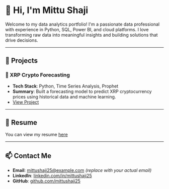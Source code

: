 # 👋 Hi, I'm Mittu Shaji

Welcome to my data analytics portfolio! I'm a passionate data professional with experience in Python, SQL, Power BI, and cloud platforms. I love transforming raw data into meaningful insights and building solutions that drive decisions.

---

## 🚀 Projects

### 🔮 XRP Crypto Forecasting
- **Tech Stack**: Python, Time Series Analysis, Prophet
- **Summary**: Built a forecasting model to predict XRP cryptocurrency prices using historical data and machine learning.
- [View Project](https://github.com/mittushaji25/crypto-xrp-analysis)

---

## 📄 Resume
You can view my resume [here](https://flowcv.com/resume-link)

---

## 📫 Contact Me
- **Email**: mittushaji25@example.com *(replace with your actual email)*
- **LinkedIn**: [linkedin.com/in/mittushaji25](https://linkedin.com/in/mittushaji25)
- **GitHub**: [github.com/mittushaji25](https://github.com/mittushaji25)
